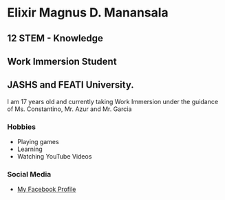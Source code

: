 # Elixir Magnus D. Manansala
## 12 STEM - Knowledge
## Work Immersion Student
## JASHS and FEATI University.
I am 17 years old and currently taking Work Immersion under the guidance of Ms. Constantino, Mr. Azur and Mr. Garcia
### Hobbies
* Playing games
* Learning
* Watching YouTube Videos
### Social Media
* [My Facebook Profile](https://https://www.facebook.com/elixirmagnusdayritmanansala)
